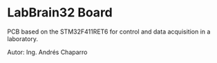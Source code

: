 # LabBrain32 Board

PCB based on the STM32F411RET6 for control and data acquisition in a laboratory.

Autor: Ing. Andrés Chaparro
